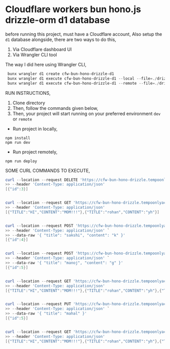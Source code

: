 # Cloudflare workers bun hono.js drizzle-orm d1 database

before running this project, must have a Cloudflare account,
Also setup the `d1` database alongside, 
there are two ways to do this,
1. Via Cloudflare dashboard UI
2. Via Wrangler CLI tool

The way I did here using Wrangler CLI,
```powershell
 bunx wrangler d1 create cfw-bun-hono-drizzle-d1
 bunx wrangler d1 execute cfw-bun-hono-drizzle-d1 --local --file=./drizzle/migrations/0000_safe_sumo.sql
 bunx wrangler d1 execute cfw-bun-hono-drizzle-d1 --remote --file=./drizzle/migrations/0000_safe_sumo.sql

```

RUN INSTRUCTIONS,
1. Clone directory
2. Then, follow the commands given below,
3. Then, your project will start running on your preferred environment `dev` or `remote` 

- Run project in locally,
```
npm install
npm run dev
```
- Run project remotely,
```
npm run deploy
```

SOME CURL COMMANDS TO EXECUTE,
```powershell
curl --location --request DELETE 'https://cfw-bun-hono-drizzle.tempoonlyacc.workers.dev/posts/3' `
>> --header 'Content-Type: application/json'
[{"id":3}]


curl --location --request GET 'https://cfw-bun-hono-drizzle.tempoonlyacc.workers.dev/posts' `
>> --header 'Content-Type: application/json'
[{"TITLE":"HI","CONTENT":"MOM!!!"},{"TITLE":"rohan","CONTENT":"yh"}]


curl --location --request POST 'https://cfw-bun-hono-drizzle.tempoonlyacc.workers.dev/posts' `
>> --header 'Content-Type: application/json' `
>> --data-raw '{ "title": "sakshi", "content": "k" }'
[{"id":4}]


curl --location --request POST 'https://cfw-bun-hono-drizzle.tempoonlyacc.workers.dev/posts' `
>> --header 'Content-Type: application/json' `
>> --data-raw '{ "title": "manoj", "content": "g" }'
[{"id":5}]


curl --location --request GET 'https://cfw-bun-hono-drizzle.tempoonlyacc.workers.dev/posts' `
>> --header 'Content-Type: application/json'
[{"TITLE":"HI","CONTENT":"MOM!!!"},{"TITLE":"rohan","CONTENT":"yh"},{"TITLE":"sakshi","CONTENT":"k"}]


curl --location --request PUT 'https://cfw-bun-hono-drizzle.tempoonlyacc.workers.dev/posts/5' `
>> --header 'Content-Type: application/json' `
>> --data-raw '{ "title": "mahal" }'
[{"id":5}]


curl --location --request GET 'https://cfw-bun-hono-drizzle.tempoonlyacc.workers.dev/posts' `
>> --header 'Content-Type: application/json'
[{"TITLE":"HI","CONTENT":"MOM!!!"},{"TITLE":"rohan","CONTENT":"yh"},{"TITLE":"sakshi","CONTENT":"k"}]
```
